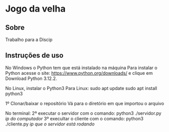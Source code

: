 # Jogo da velha

## Sobre
Trabalho para a Discip

## Instruções de uso

No Windows o Python tem que está instalado na máquina
Para instalar o Python acesse o site: https://www.python.org/downloads/ e clique em 
Download Python 3.12.2.


No Linux, instalar o Python3
Para Linux:
sudo apt update
sudo apt install python3

1º Clonar/baixar o repositório
Vá para o diretório em que importou o arquivo

No terminal:
2º executar o servidor com o comando:
python3 ./servidor.py *ip do computador*
3º execultar o cliente com o comando:
 python3 ./cliente.py *ip que o servidor está rodando*




